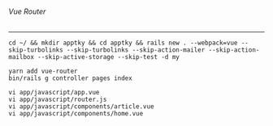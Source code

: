 ###### Vue Router
---

```
cd ~/ && mkdir apptky && cd apptky && rails new . --webpack=vue --skip-turbolinks --skip-turbolinks --skip-action-mailer --skip-action-mailbox --skip-active-storage --skip-test -d my

yarn add vue-router
bin/rails g controller pages index
```

```
vi app/javascript/app.vue
vi app/javascript/router.js
vi app/javascript/components/article.vue
vi app/javascript/components/home.vue
```


```
```

```
```


```
```

```
```

